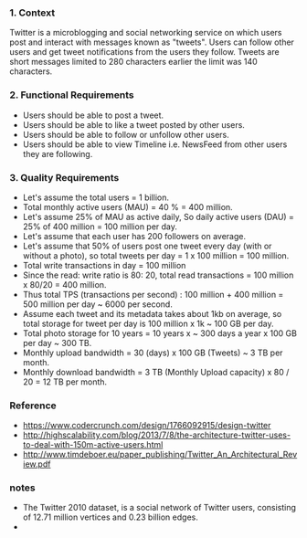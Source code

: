 ### 1. Context
Twitter is a microblogging and social networking service on which users post and interact with messages known as "tweets". Users can follow other users and get tweet notifications from the users they follow. Tweets are short messages limited to 280 characters earlier the limit was 140 characters.

### 2. Functional Requirements 
- Users should be able to post a tweet.
- Users should be able to like a tweet posted by other users.
- Users should be able to follow or unfollow other users.
- Users should be able to view Timeline i.e. NewsFeed from other users they are following.

### 3. Quality Requirements 
- Let's assume the total users = 1 billion.
- Total monthly active users  (MAU) = 40 % = 400 million.
- Let's assume 25% of MAU as active daily, So daily active users (DAU) = 25% of 400 million  = 100 million per day.
- Let's assume that each user has 200 followers on average.
- Let's assume that 50% of users post one tweet every day (with or without a photo), so total tweets per day = 1 x 100 million   = 100 million.
- Total write transactions in day  = 100 million
- Since the read: write ratio is 80: 20, total read transactions = 100 million x 80/20 = 400 million.
- Thus total TPS (transactions per second) : 100 million + 400 million = 500 million per day ~ 6000 per second.
- Assume each tweet and its metadata takes about 1kb on average, so total storage for tweet per day is 100 million x 1k ~ 100 GB per day.
- Total photo storage for 10 years =  10 years x ~ 300 days a year x  100 GB per day ~ 300 TB. 
- Monthly upload bandwidth = 30 (days) x   100 GB (Tweets) ~ 3 TB per month.
- Monthly download bandwidth = 3 TB (Monthly Upload capacity)  x  80 / 20  = 12 TB per month.


### Reference
- https://www.codercrunch.com/design/1766092915/design-twitter
- http://highscalability.com/blog/2013/7/8/the-architecture-twitter-uses-to-deal-with-150m-active-users.html
- http://www.timdeboer.eu/paper_publishing/Twitter_An_Architectural_Review.pdf


### notes
- The Twitter 2010 dataset, is a social network of Twitter users, consisting of 12.71 million vertices and 0.23 billion edges.
- 
